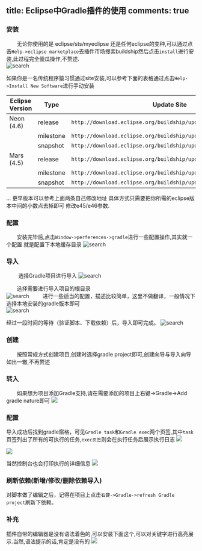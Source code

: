 title: Eclipse中Gradle插件的使用
comments: true
---
### 安装

　　无论你使用的是 eclipse/sts/myeclipse 还是任何eclipse的变种,可以通过点击`Help->eclipse marketplace`去插件市场搜索buildship然后点击`install`进行安装,此过程完全傻瓜操作,不赘述.   
    ![search](eclipse/search.jpg)

如果你是一名传统程序猿习惯通过site安装,可以参考下面的表格通过点击`Help->Install New Software`进行手动安装

Eclipse Version | Type      | Update Site
--------------  | ----------| ------------
Neon (4.6)      | release   | `http://download.eclipse.org/buildship/updates/e46/releases/1.0`
                | milestone | `http://download.eclipse.org/buildship/updates/e46/milestones/1.0`
                | snapshot  | `http://download.eclipse.org/buildship/updates/e46/snapshots/1.0`
Mars (4.5)      | release   | `http://download.eclipse.org/buildship/updates/e45/releases/1.0`
                | milestone | `http://download.eclipse.org/buildship/updates/e45/milestones/1.0`
                | snapshot  | `http://download.eclipse.org/buildship/updates/e45/snapshots/1.0`
...
更早版本可以参考上面两条自己修改地址 具体方式只需要把你所需的eclipse版本中间的小数点去掉即可 修改e45/e46参数.
                
### 配置   
　　安装完毕后,点击`Window->perferences->gradle`进行一些配置操作,其实就一个配置 就是配置下本地缓存目录
      ![search](eclipse/config.jpg)
### 导入   
　　
  选择Gradle项目进行导入
![search](eclipse/import-1.jpg)
    
　　选择需要进行导入项目的根目录   
![search](eclipse/import-2.jpg)
　　
  进行一些适当的配置，描述比较简单，这里不做翻译，一般情况下选择本地安装的gradle版本即可   
![search](eclipse/import-3.jpg)
  
  经过一段时间的等待（验证脚本、下载依赖）后，导入即可完成。
![search](eclipse/import-4.jpg)
                    
### 创建   
　　按照常规方式创建项目,创建时选择gradle project即可,创建向导与导入向导如出一辙,不再赘述

### 转入
　　如果想为项目添加Gradle支持,请在需要添加的项目上右键->Gradle->Add gradle nature即可
  ![](eclipse/import-convert.jpg)

### 配置
 导入成功后找到gradle窗格，可见`Gradle task`和`Gradle exec`两个页签,其中`task`页签列出了所有的可执行的任务,`exec页签`则会在执行任务后展示执行日志
 ![](eclipse/main-1.jpg)
 
 ![](eclipse/main2.jpg)
 
 当然控制台也会打印执行的详细信息
 ![](eclipse/main3.jpg)
 
### 刷新依赖(新增/修改/删除依赖导入)
对脚本做了编辑之后，记得在项目上点击`右键->Gradle->refresh Gradle project`刷新下依赖。
 
### 补充
  插件自带的编辑器是没有语法着色的,可以安装下面这个,可以对关键字进行高亮展示.当然,语法提示的话,肯定是没有的
 ![](eclipse/editor.jpg)